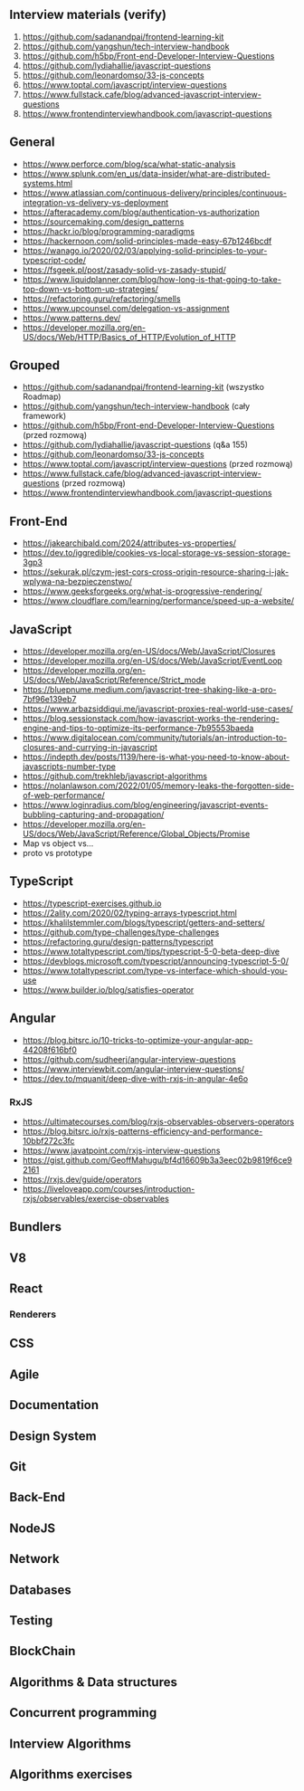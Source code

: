 ## Interview materials (verify)

1. https://github.com/sadanandpai/frontend-learning-kit
1. https://github.com/yangshun/tech-interview-handbook
1. https://github.com/h5bp/Front-end-Developer-Interview-Questions
1. https://github.com/lydiahallie/javascript-questions
1. https://github.com/leonardomso/33-js-concepts
1. https://www.toptal.com/javascript/interview-questions
1. https://www.fullstack.cafe/blog/advanced-javascript-interview-questions
1. https://www.frontendinterviewhandbook.com/javascript-questions


## General

* https://www.perforce.com/blog/sca/what-static-analysis
* https://www.splunk.com/en_us/data-insider/what-are-distributed-systems.html
* https://www.atlassian.com/continuous-delivery/principles/continuous-integration-vs-delivery-vs-deployment
* https://afteracademy.com/blog/authentication-vs-authorization
* https://sourcemaking.com/design_patterns
* https://hackr.io/blog/programming-paradigms
* https://hackernoon.com/solid-principles-made-easy-67b1246bcdf
* https://wanago.io/2020/02/03/applying-solid-principles-to-your-typescript-code/
* https://fsgeek.pl/post/zasady-solid-vs-zasady-stupid/
* https://www.liquidplanner.com/blog/how-long-is-that-going-to-take-top-down-vs-bottom-up-strategies/
* https://refactoring.guru/refactoring/smells
* https://www.upcounsel.com/delegation-vs-assignment
* https://www.patterns.dev/
* https://developer.mozilla.org/en-US/docs/Web/HTTP/Basics_of_HTTP/Evolution_of_HTTP


## Grouped

* https://github.com/sadanandpai/frontend-learning-kit (wszystko Roadmap)
* https://github.com/yangshun/tech-interview-handbook (cały framework)
* https://github.com/h5bp/Front-end-Developer-Interview-Questions (przed rozmową)
* https://github.com/lydiahallie/javascript-questions (q&a 155)
* https://github.com/leonardomso/33-js-concepts
* https://www.toptal.com/javascript/interview-questions (przed rozmową)
* https://www.fullstack.cafe/blog/advanced-javascript-interview-questions (przed rozmową)
* https://www.frontendinterviewhandbook.com/javascript-questions


## Front-End

* https://jakearchibald.com/2024/attributes-vs-properties/
* https://dev.to/iggredible/cookies-vs-local-storage-vs-session-storage-3gp3
* https://sekurak.pl/czym-jest-cors-cross-origin-resource-sharing-i-jak-wplywa-na-bezpieczenstwo/
* https://www.geeksforgeeks.org/what-is-progressive-rendering/
* https://www.cloudflare.com/learning/performance/speed-up-a-website/


## JavaScript

* https://developer.mozilla.org/en-US/docs/Web/JavaScript/Closures
* https://developer.mozilla.org/en-US/docs/Web/JavaScript/EventLoop
* https://developer.mozilla.org/en-US/docs/Web/JavaScript/Reference/Strict_mode
* https://bluepnume.medium.com/javascript-tree-shaking-like-a-pro-7bf96e139eb7
* https://www.arbazsiddiqui.me/javascript-proxies-real-world-use-cases/
* https://blog.sessionstack.com/how-javascript-works-the-rendering-engine-and-tips-to-optimize-its-performance-7b95553baeda
* https://www.digitalocean.com/community/tutorials/an-introduction-to-closures-and-currying-in-javascript
* https://indepth.dev/posts/1139/here-is-what-you-need-to-know-about-javascripts-number-type
* https://github.com/trekhleb/javascript-algorithms
* https://nolanlawson.com/2022/01/05/memory-leaks-the-forgotten-side-of-web-performance/
* https://www.loginradius.com/blog/engineering/javascript-events-bubbling-capturing-and-propagation/
* https://developer.mozilla.org/en-US/docs/Web/JavaScript/Reference/Global_Objects/Promise
* Map vs object vs…
* proto vs prototype


## TypeScript

* https://typescript-exercises.github.io
* https://2ality.com/2020/02/typing-arrays-typescript.html
* https://khalilstemmler.com/blogs/typescript/getters-and-setters/
* https://github.com/type-challenges/type-challenges
* https://refactoring.guru/design-patterns/typescript
* https://www.totaltypescript.com/tips/typescript-5-0-beta-deep-dive
* https://devblogs.microsoft.com/typescript/announcing-typescript-5-0/
* https://www.totaltypescript.com/type-vs-interface-which-should-you-use
* https://www.builder.io/blog/satisfies-operator


## Angular

* https://blog.bitsrc.io/10-tricks-to-optimize-your-angular-app-44208f616bf0
* https://github.com/sudheerj/angular-interview-questions
* https://www.interviewbit.com/angular-interview-questions/
* https://dev.to/mquanit/deep-dive-with-rxjs-in-angular-4e6o


### RxJS

* https://ultimatecourses.com/blog/rxjs-observables-observers-operators
* https://blog.bitsrc.io/rxjs-patterns-efficiency-and-performance-10bbf272c3fc
* https://www.javatpoint.com/rxjs-interview-questions
* https://gist.github.com/GeoffMahugu/bf4d16609b3a3eec02b9819f6ce92161
* https://rxjs.dev/guide/operators
* https://liveloveapp.com/courses/introduction-rxjs/observables/exercise-observables


## Bundlers


## V8


## React


### Renderers


## CSS


## Agile


## Documentation


## Design System


## Git


## Back-End


## NodeJS


## Network


## Databases


## Testing


## BlockChain


## Algorithms & Data structures


## Concurrent programming


## Interview Algorithms


## Algorithms exercises